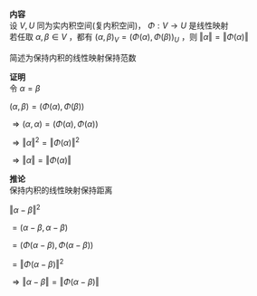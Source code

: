 **内容**  
设 $V,U$ 同为实内积空间(复内积空间)， $\Phi:V\to U$ 是线性映射  
若任取 $\alpha,\beta\in V$ ，都有 $(\alpha,\beta)_V=(\Phi(\alpha),\Phi(\beta))_U$ ，则 $\Vert\alpha\Vert=\Vert\Phi(\alpha)\Vert$  
  
简述为保持内积的线性映射保持范数  
  
**证明**  
令 $\alpha=\beta$  
  
 $(\alpha,\beta)=(\Phi(\alpha),\Phi(\beta))$  
  
 $\Rightarrow(\alpha,\alpha)=(\Phi(\alpha),\Phi(\alpha))$  
  
 $\Rightarrow\Vert\alpha\Vert^2=\Vert\Phi(\alpha)\Vert^2$  
  
 $\Rightarrow\Vert\alpha\Vert=\Vert\Phi(\alpha)\Vert$  
  
**推论**  
保持内积的线性映射保持距离  
  
 $\Vert\alpha-\beta\Vert^2$  
  
 $=(\alpha-\beta,\alpha-\beta)$  
  
 $=(\Phi(\alpha-\beta),\Phi(\alpha-\beta))$  
  
 $=\Vert\Phi(\alpha-\beta)\Vert^2$  
  
 $\Rightarrow\Vert\alpha-\beta\Vert=\Vert\Phi(\alpha-\beta)\Vert$  
